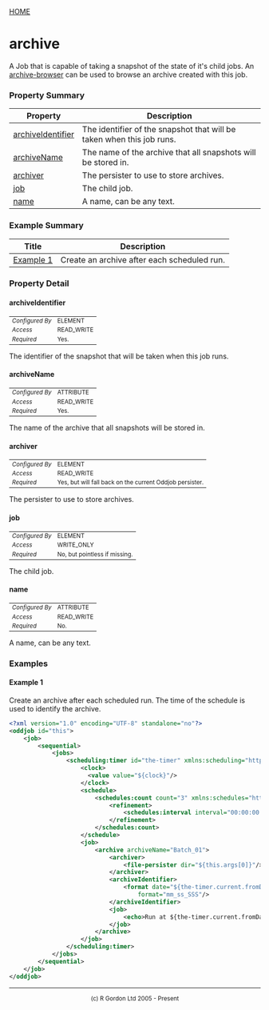 [HOME](../../../README.md)
# archive

A Job that is capable of taking a snapshot of the
state of it's child jobs. An [archive-browser](../../../org/oddjob/persist/ArchiveBrowserJob.md)
can be used to browse an archive created with this job.

### Property Summary

| Property | Description |
| -------- | ----------- |
| [archiveIdentifier](#propertyarchiveIdentifier) | The identifier of the snapshot that will be taken when this job runs. | 
| [archiveName](#propertyarchiveName) | The name of the archive that all snapshots will be stored in. | 
| [archiver](#propertyarchiver) | The persister to use to store archives. | 
| [job](#propertyjob) | The child job. | 
| [name](#propertyname) | A name, can be any text. | 


### Example Summary

| Title | Description |
| ----- | ----------- |
| [Example 1](#example1) | Create an archive after each scheduled run. |


### Property Detail
#### archiveIdentifier <a name="propertyarchiveIdentifier"></a>

<table style='font-size:smaller'>
      <tr><td><i>Configured By</i></td><td>ELEMENT</td></tr>
      <tr><td><i>Access</i></td><td>READ_WRITE</td></tr>
      <tr><td><i>Required</i></td><td>Yes.</td></tr>
</table>

The identifier of the snapshot that will
be taken when this job runs.

#### archiveName <a name="propertyarchiveName"></a>

<table style='font-size:smaller'>
      <tr><td><i>Configured By</i></td><td>ATTRIBUTE</td></tr>
      <tr><td><i>Access</i></td><td>READ_WRITE</td></tr>
      <tr><td><i>Required</i></td><td>Yes.</td></tr>
</table>

The name of the archive that all snapshots
will be stored in.

#### archiver <a name="propertyarchiver"></a>

<table style='font-size:smaller'>
      <tr><td><i>Configured By</i></td><td>ELEMENT</td></tr>
      <tr><td><i>Access</i></td><td>READ_WRITE</td></tr>
      <tr><td><i>Required</i></td><td>Yes, but will fall back on the current Oddjob persister.</td></tr>
</table>

The persister to use to store archives.

#### job <a name="propertyjob"></a>

<table style='font-size:smaller'>
      <tr><td><i>Configured By</i></td><td>ELEMENT</td></tr>
      <tr><td><i>Access</i></td><td>WRITE_ONLY</td></tr>
      <tr><td><i>Required</i></td><td>No, but pointless if missing.</td></tr>
</table>

The child job.

#### name <a name="propertyname"></a>

<table style='font-size:smaller'>
      <tr><td><i>Configured By</i></td><td>ATTRIBUTE</td></tr>
      <tr><td><i>Access</i></td><td>READ_WRITE</td></tr>
      <tr><td><i>Required</i></td><td>No.</td></tr>
</table>

A name, can be any text.


### Examples
#### Example 1 <a name="example1"></a>

Create an archive after each scheduled run. The time of the schedule
is used to identify the archive.


```xml
<?xml version="1.0" encoding="UTF-8" standalone="no"?>
<oddjob id="this">
    <job>
        <sequential>
            <jobs>
                <scheduling:timer id="the-timer" xmlns:scheduling="http://rgordon.co.uk/oddjob/scheduling">
                    <clock>
                      <value value="${clock}"/>
                    </clock>
                    <schedule>
                        <schedules:count count="3" xmlns:schedules="http://rgordon.co.uk/oddjob/schedules">
                        	<refinement>
                        		<schedules:interval interval="00:00:00.100"/>
                        	</refinement>
                        </schedules:count>
                    </schedule>
                    <job>
                    	<archive archiveName="Batch_01">
                    		<archiver>
                    			<file-persister dir="${this.args[0]}"/>
                    		</archiver>
                    	    <archiveIdentifier>
                    	    	<format date="${the-timer.current.fromDate}"
                    	    		format="mm_ss_SSS"/>
                    	    </archiveIdentifier>
                    		<job>
		                        <echo>Run at ${the-timer.current.fromDate}</echo>
                        	</job>
                        </archive>
                    </job>
                </scheduling:timer>
            </jobs>
        </sequential>
    </job>
</oddjob>

```



-----------------------

<div style='font-size: smaller; text-align: center;'>(c) R Gordon Ltd 2005 - Present</div>
